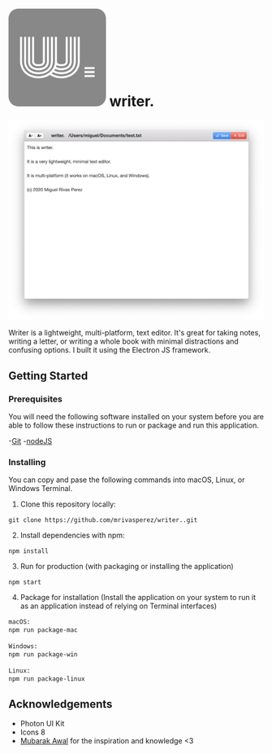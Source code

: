 # ![logo](assets/img/logo.png) writer.

![A screenshot](assets/img/screenshot.png)

Writer is a lightweight, multi-platform, text editor. It's great for taking notes, writing a letter, or writing a whole book with minimal distractions and confusing options. I built it using the Electron JS framework.

## Getting Started

### Prerequisites

You will need the following software installed on your system before you are able to follow these instructions to run or package and run this application.

-[Git](https://git-scm.com/) -[nodeJS](https://nodejs.org/)

### Installing

You can copy and pase the following commands into macOS, Linux, or Windows Terminal.

1. Clone this repository locally:

```
git clone https://github.com/mrivasperez/writer..git
```

2. Install dependencies with npm:

```
npm install
```

3. Run for production (with packaging or installing the application)

```
npm start
```

4. Package for installation (Install the application on your system to run it as an application instead of relying on Terminal interfaces)

```
macOS:
npm run package-mac

Windows:
npm run package-win

Linux:
npm run package-linux
```

## Acknowledgements

- Photon UI Kit
- Icons 8
- [Mubarak Awal](https://awal.dev/) for the inspiration and knowledge <3
